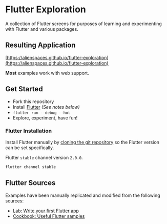 # Flutter Exploration

A collection of Flutter screens for purposes of learning and experimenting with Flutter and various packages.

## Resulting Application

[https://alienspaces.github.io/flutter-exploration](https://alienspaces.github.io/flutter-exploration)

**Most** examples work with web support.

## Get Started

* Fork this repository
* Install [Flutter](https://flutter.dev/docs/get-started/install) _(See notes below)_
* `flutter run --debug --hot`
* Explore, experiment, have fun!

### Flutter Installation

Install Flutter manually by [cloning the git repository](https://flutter.dev/docs/get-started/install/linux) so the Flutter version can be set specifically.

Flutter `stable` channel version `2.0.0`.

```sh
flutter channel stable
```

## Flutter Sources

Examples have been manually replicated and modified from the following sources:

* [Lab: Write your first Flutter app](https://flutter.dev/docs/get-started/codelab)
* [Cookbook: Useful Flutter samples](https://flutter.dev/docs/cookbook)
